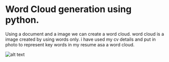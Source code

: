 # Word Cloud generation using python.

Using a document and a image we can create a word cloud.
word cloud is a image created by using words only.
i have used my cv details and put in photo to represent key words in my resume asa a word cloud.


![alt text](https://github.com/shivampradhan/Projects/my_wordcloud.jpg?raw=true)
